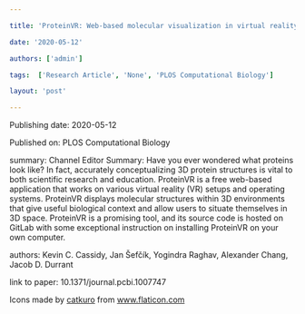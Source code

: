 ---
title: 'ProteinVR: Web-based molecular visualization in virtual reality'
date: '2020-05-12'
authors: ['admin']
tags:  ['Research Article', 'None', 'PLOS Computational Biology']
layout: 'post'
---
Publishing date: 2020-05-12

Published on: PLOS Computational Biology

summary: Channel Editor Summary: Have you ever wondered what proteins look like? In fact, accurately conceptualizing 3D protein structures is vital to both scientific research and education. ProteinVR is a free web-based application that works on various virtual reality (VR) setups and operating systems. ProteinVR displays molecular structures within 3D environments that give useful biological context and allow users to situate themselves in 3D space. ProteinVR is a promising tool, and its source code is hosted on GitLab with some exceptional instruction on installing ProteinVR on your own computer.


authors: Kevin C. Cassidy, Jan Šefčík, Yogindra Raghav, Alexander Chang, Jacob D. Durrant

link to paper: 10.1371/journal.pcbi.1007747

Icons made by <a href="https://www.flaticon.com/free-icon/bookshelves_3576884" title="catkuro">catkuro</a> from <a href="https://www.flaticon.com/" title="Flaticon"> www.flaticon.com</a>